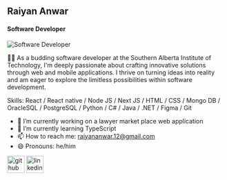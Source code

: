 ## Raiyan Anwar
#### Software Developer
![Software Developer](https://media.licdn.com/dms/image/D5616AQHaRouX9e8b2A/profile-displaybackgroundimage-shrink_350_1400/0/1704437150625?e=1713398400&v=beta&t=PUKegQWjmNH9GWAbbVsYDX9etnFEzIDmdzeDToTvGaI)

👨‍💻 As a budding software developer at the Southern Alberta Institute of Technology, I'm deeply passionate about crafting innovative solutions through web and mobile applications. I thrive on turning ideas into reality and am eager to explore the limitless possibilities within software development.

Skills: React / React native / Node JS / Next JS / HTML / CSS / Mongo DB / OracleSQL / PostgreSQL / Python / C# / Java / .NET / Figma / Git

- 🔭 I’m currently working on a lawyer market place web application 
- 🌱 I’m currently learning TypeScript 
- 📫 How to reach me: raiyananwar.12@gmail.com 
- 😄 Pronouns: he/him 


[<img src='https://cdn.jsdelivr.net/npm/simple-icons@3.0.1/icons/github.svg' alt='github' height='40'>](https://github.com/Raiyan03)  [<img src='https://cdn.jsdelivr.net/npm/simple-icons@3.0.1/icons/linkedin.svg' alt='linkedin' height='40'>](https://www.linkedin.com/in/raiyan-anwar/)  

 

